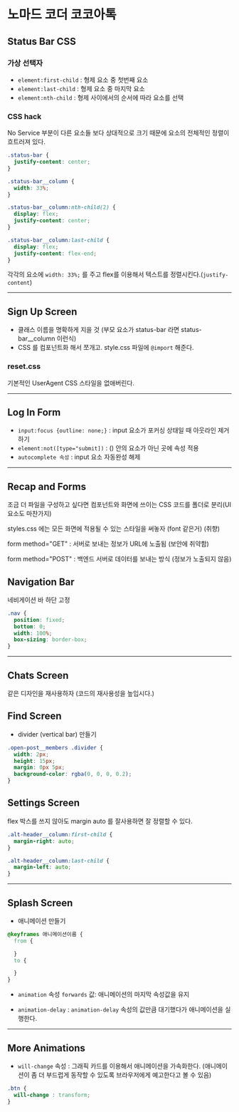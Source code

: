 # 노마드 코더 코코아톡

## Status Bar CSS

### 가상 선택자

- `element:first-child` : 형제 요소 중 첫번째 요소
- `element:last-child` : 형제 요소 중 마지막 요소
- `element:nth-child` : 형제 사이에서의 순서에 따라 요소를 선택

### CSS hack

No Service 부분이 다른 요소들 보다 상대적으로 크기 때문에 요소의 전체적인 정렬이 흐트러져 있다.

```CSS
.status-bar {
  justify-content: center;
}

.status-bar__column {
  width: 33%;
}

.status-bar__column:nth-child(2) {
  display: flex;
  justify-content: center;
}

.status-bar__column:last-child {
  display: flex;
  justify-content: flex-end;
}
```

각각의 요소에 `width: 33%;` 를 주고 flex를 이용해서 텍스트를 정렬시킨다.(`justify-content`)

---

## Sign Up Screen

- 클래스 이름을 명확하게 지을 것 (부모 요소가 status-bar 라면 status-bar\_\_column 이런식)
- CSS 를 컴포넌트화 해서 쪼개고. style.css 파일에 `@import` 해준다.

### reset.css

기본적인 UserAgent CSS 스타일을 없애버린다.

---

## Log In Form

- `input:focus {outline: none;}` : input 요소가 포커싱 상태일 때 아웃라인 제거하기
- `element:not([type="submit])` : () 안의 요소가 아닌 곳에 속성 적용
- `autocomplete 속성` : input 요소 자동완성 해제

---

## Recap and Forms

조금 더 파일을 구성하고 싶다면 컴포넌트와 화면에 쓰이는 CSS 코드를 폴더로 분리(UI 요소도 마찬가지)

styles.css 에는 모든 화면에 적용될 수 있는 스타일을 써놓자 (font 같은거) (취향)

form method="GET" : 서버로 보내는 정보가 URL에 노출됨 (보안에 취약함)

form method="POST" : 백엔드 서버로 데이터를 보내는 방식 (정보가 노출되지 않음)

## Navigation Bar

네비게이션 바 하단 고정

```CSS
.nav {
  position: fixed;
  bottom: 0;
  width: 100%;
  box-sizing: border-box;
}
```

---

## Chats Screen

같은 디자인을 재사용하자 (코드의 재사용성을 높입시다.)

## Find Screen

- divider (vertical bar) 만들기

```CSS
.open-post__members .divider {
  width: 2px;
  height: 15px;
  margin: 0px 5px;
  background-color: rgba(0, 0, 0, 0.2);
}
```

## Settings Screen

flex 박스를 쓰지 않아도 margin auto 를 잘사용하면 잘 정렬할 수 있다.

```CSS
.alt-header__column:first-child {
  margin-right: auto;
}

.alt-header__column:last-child {
  margin-left: auto;
}
```

---

## Splash Screen

- 애니메이션 만들기

```CSS
@keyframes 애니메이션이름 {
  from {

  }
  to {

  }
}
```

- `animation` 속성 `forwards` 값: 애니메이션의 마지막 속성값을 유지

- `animation-delay` : `animation-delay` 속성의 값만큼 대기했다가 애니메이션을 실행한다.

---

## More Animations

- `will-change` 속성 : 그래픽 카드를 이용해서 애니메이션을 가속화한다. (애니메이션이 좀 더 부드럽게 동작할 수 있도록 브라우저에게 예고한다고 볼 수 있음)

```CSS
.btn {
  will-change : transform;
}
```
